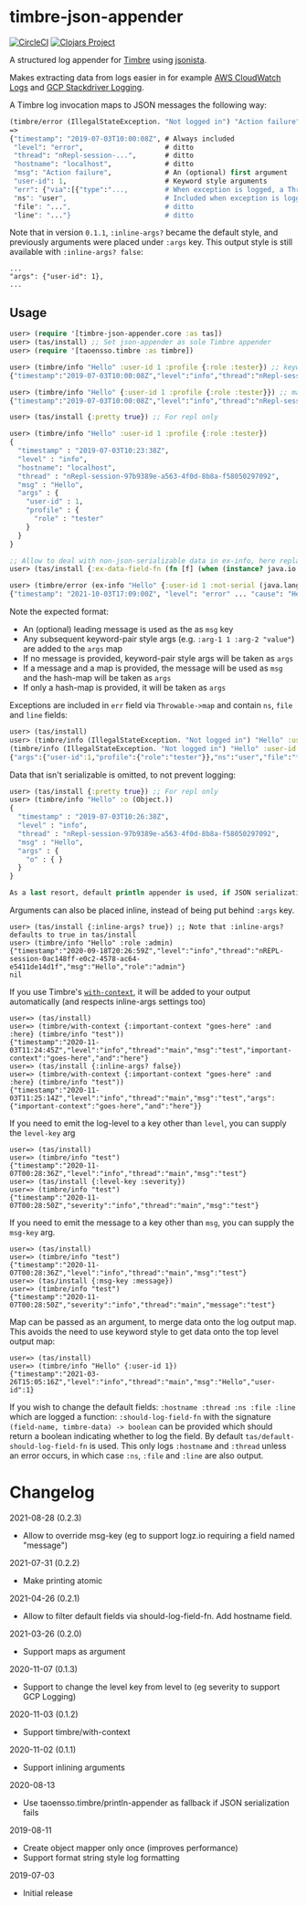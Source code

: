 # timbre-json-appender

[![CircleCI](https://circleci.com/gh/viesti/timbre-json-appender.svg?style=svg)](https://circleci.com/gh/viesti/timbre-json-appender) [![Clojars Project](https://img.shields.io/clojars/v/viesti/timbre-json-appender.svg)](https://clojars.org/viesti/timbre-json-appender)

A structured log appender for [Timbre](https://github.com/ptaoussanis/timbre) using [jsonista](https://github.com/metosin/jsonista).

Makes extracting data from logs easier in for example [AWS CloudWatch
Logs](https://aws.amazon.com/about-aws/whats-new/2015/01/20/amazon-cloudwatch-logs-json-log-format-support/) and [GCP Stackdriver Logging](https://cloud.google.com/logging/).

A Timbre log invocation maps to JSON messages the following way:

```clojure
(timbre/error (IllegalStateException. "Not logged in") "Action failure" :user-id 1)
=>
{"timestamp": "2019-07-03T10:00:08Z", # Always included
 "level": "error",                    # ditto
 "thread": "nRepl-session-...",       # ditto
 "hostname": "localhost",             # ditto
 "msg": "Action failure",             # An (optional) first argument
 "user-id": 1,                        # Keyword style arguments
 "err": {"via":[{"type":"...,         # When exception is logged, a Throwable->map presentation of the exception
 "ns": "user",                        # Included when exception is logged
 "file": "...",                       # ditto
 "line": "..."}                       # ditto
```

Note that in version `0.1.1`, `:inline-args?` became the default style, and previously arguments were placed under `:args` key. This output style is still available with `:inline-args? false`:

```
...
"args": {"user-id": 1},
...
```

## Usage

```clojure
user> (require '[timbre-json-appender.core :as tas])
user> (tas/install) ;; Set json-appender as sole Timbre appender
user> (require '[taoensso.timbre :as timbre])

user> (timbre/info "Hello" :user-id 1 :profile {:role :tester}) ;; keyword style args (supports varg pairs with an optional leading message)
{"timestamp":"2019-07-03T10:00:08Z","level":"info","thread":"nRepl-session-97b9389e-a563-4f0d-8b8a-f58050297092","msg":"Hello","args":{"user-id":1,"profile":{"role":"tester"}}}

user> (timbre/info "Hello" {:user-id 1 :profile {:role :tester}}) ;; map style args (supports a single map with an optional leading message)
{"timestamp":"2019-07-03T10:00:08Z","level":"info","thread":"nRepl-session-97b9389e-a563-4f0d-8b8a-f58050297092","msg":"Hello","args":{"user-id":1,"profile":{"role":"tester"}}}

user> (tas/install {:pretty true}) ;; For repl only

user> (timbre/info "Hello" :user-id 1 :profile {:role :tester})
{
  "timestamp" : "2019-07-03T10:23:38Z",
  "level" : "info",
  "hostname": "localhost",
  "thread" : "nRepl-session-97b9389e-a563-4f0d-8b8a-f58050297092",
  "msg" : "Hello",
  "args" : {
    "user-id" : 1,
    "profile" : {
      "role" : "tester"
    }
  }
}

;; Allow to deal with non-json-serializable data in ex-info, here replace with nil
user> (tas/install {:ex-data-field-fn (fn [f] (when (instance? java.io.Serializable f) f))})

user> (timbre/error (ex-info "Hello" {:user-id 1 :not-serial (java.lang.ClassLoader/getSystemClassLoader)}))
{"timestamp": "2021-10-03T17:09:00Z", "level": "error" ... "cause": "Hello", "data": {"user-id": 1, "not-serial": null}}}
```

Note the expected format:

-   An (optional) leading message is used as the as `msg` key
-   Any subsequent keyword-pair style args (e.g. `:arg-1 1 :arg-2 "value"`) are added to the `args` map
-   If no message is provided, keyword-pair style args will be taken as `args`
-   If a message and a map is provided, the message will be used as `msg` and the hash-map will be taken as `args`
-   If only a hash-map is provided, it will be taken as `args`

Exceptions are included in `err` field via `Throwable->map` and contain `ns`, `file` and `line` fields:

```clojure
user> (tas/install)
user> (timbre/info (IllegalStateException. "Not logged in") "Hello" :user-id 1 :profile {:role :tester})
(timbre/info (IllegalStateException. "Not logged in") "Hello" :user-id 1 :profile {:role :tester})
{"args":{"user-id":1,"profile":{"role":"tester"}},"ns":"user","file":"*cider-repl home/timbre-json-appender:localhost:49943(clj)*","line":523,"err":{"via":[{"type":"java.lang.IllegalStateException","message":"Not logged in","at":["user$eval11384$fn__11385","invoke","NO_SOURCE_FILE",523]}],"trace":[["user$eval11384$fn__11385","invoke","NO_SOURCE_FILE",523],["clojure.lang.Delay","deref","Delay.java",42],["clojure.core$deref","invokeStatic","core.clj",2320],["clojure.core$deref","invoke","core.clj",2306]
```

Data that isn't serializable is omitted, to not prevent logging:

```clojure
user> (tas/install {:pretty true}) ;; For repl only
user> (timbre/info "Hello" :o (Object.))
{
  "timestamp" : "2019-07-03T10:26:38Z",
  "level" : "info",
  "thread" : "nRepl-session-97b9389e-a563-4f0d-8b8a-f58050297092",
  "msg" : "Hello",
  "args" : {
    "o" : { }
  }
}

As a last resort, default println appender is used, if JSON serialization fails.

```

Arguments can also be placed inline, instead of being put behind `:args` key.

```shell
user> (tas/install {:inline-args? true}) ;; Note that :inline-args? defaults to true in tas/install
user> (timbre/info "Hello" :role :admin)
{"timestamp":"2020-09-18T20:26:59Z","level":"info","thread":"nREPL-session-0ac148ff-e0c2-4578-ac64-e5411de14d1f","msg":"Hello","role":"admin"}
nil
```

If you use Timbre's [`with-context`](http://ptaoussanis.github.io/timbre/taoensso.timbre.html#var-with-context),
it will be added to your output automatically (and respects inline-args settings too)

```shell
user=> (tas/install)
user=> (timbre/with-context {:important-context "goes-here" :and :here} (timbre/info "test"))
{"timestamp":"2020-11-03T11:24:45Z","level":"info","thread":"main","msg":"test","important-context":"goes-here","and":"here"}
user=> (tas/install {:inline-args? false})
user=> (timbre/with-context {:important-context "goes-here" :and :here} (timbre/info "test"))
{"timestamp":"2020-11-03T11:25:14Z","level":"info","thread":"main","msg":"test","args":{"important-context":"goes-here","and":"here"}}

```

If you need to emit the log-level to a key other than `level`, you can supply the `level-key` arg

```shell
user=> (tas/install)
user=> (timbre/info "test")
{"timestamp":"2020-11-07T00:28:36Z","level":"info","thread":"main","msg":"test"}
user=> (tas/install {:level-key :severity})
user=> (timbre/info "test")
{"timestamp":"2020-11-07T00:28:50Z","severity":"info","thread":"main","msg":"test"}
```

If you need to emit the message to a key other than `msg`, you can supply the `msg-key` arg.

```shell
user=> (tas/install)
user=> (timbre/info "test")
{"timestamp":"2020-11-07T00:28:36Z","level":"info","thread":"main","msg":"test"}
user=> (tas/install {:msg-key :message})
user=> (timbre/info "test")
{"timestamp":"2020-11-07T00:28:50Z","severity":"info","thread":"main","message":"test"}
```

Map can be passed as an argument, to merge data onto the log output map. This avoids the need to use keyword style to get data onto the top level output map:

```shell
user=> (tas/install)
user=> (timbre/info "Hello" {:user-id 1})
{"timestamp":"2021-03-26T15:05:16Z","level":"info","thread":"main","msg":"Hello","user-id":1}
```

If you wish to change the default fields: `:hostname :thread :ns :file :line` which are logged a function: `:should-log-field-fn` with the signature `(field-name, timbre-data) -> boolean` can be provided which should return a boolean indicating whether to log the field.
By default `tas/default-should-log-field-fn` is used. This only logs `:hostname` and `:thread` unless an error occurs, in which case `:ns`, `:file` and `:line` are also output.

# Changelog

2021-08-28 (0.2.3)

- Allow to override msg-key (eg to support logz.io requiring a field named "message")

2021-07-31 (0.2.2)

- Make printing atomic

2021-04-26 (0.2.1)

- Allow to filter default fields via should-log-field-fn. Add hostname field.

2021-03-26 (0.2.0)

-   Support maps as argument

2020-11-07 (0.1.3)

-   Support to change the level key from level to (eg severity to support GCP Logging)

2020-11-03 (0.1.2)

-   Support timbre/with-context

2020-11-02 (0.1.1)

-   Support inlining arguments

2020-08-13

-   Use taoensso.timbre/println-appender as fallback if JSON serialization fails

2019-08-11

-   Create object mapper only once (improves performance)
-   Support format string style log formatting

2019-07-03

-   Initial release
